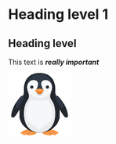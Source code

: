  # Heading level 1
    
 Heading level 
 ---------------
                                                                
   This text is ***really important***
                                                                
   ![pinguu](../pingu.png)